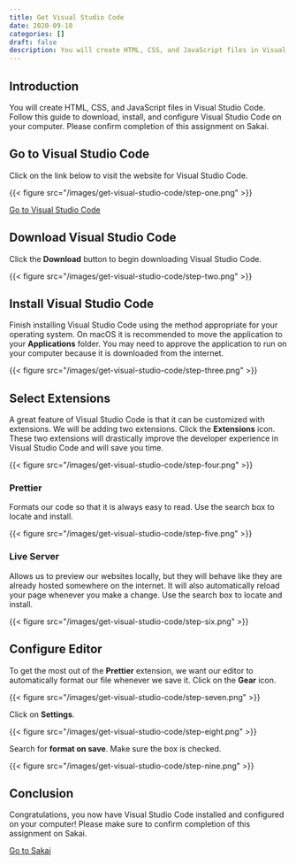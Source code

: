 ```yaml
---
title: Get Visual Studio Code
date: 2020-09-10
categories: []
draft: false
description: You will create HTML, CSS, and JavaScript files in Visual Studio Code. Follow this guide to download, install, and configure Visual Studio Code on your computer. Please confirm completion of this assignment on Sakai.
---
```


## Introduction

You will create HTML, CSS, and JavaScript files in Visual Studio Code. Follow this guide to download, install, and configure Visual Studio Code on your computer. Please confirm completion of this assignment on Sakai.

## Go to Visual Studio Code

Click on the link below to visit the website for Visual Studio Code.

{{< figure src="/images/get-visual-studio-code/step-one.png" >}}

[Go to Visual Studio Code](https://code.visualstudio.com/)

## Download Visual Studio Code

Click the **Download** button to begin downloading Visual Studio Code.

{{< figure src="/images/get-visual-studio-code/step-two.png" >}}

## Install Visual Studio Code

Finish installing Visual Studio Code using the method appropriate for your operating system. On macOS it is recommended to move the application to your **Applications** folder. You may need to approve the application to run on your computer because it is downloaded from the internet.

{{< figure src="/images/get-visual-studio-code/step-three.png" >}}

## Select Extensions

A great feature of Visual Studio Code is that it can be customized with extensions. We will be adding two extensions. Click the **Extensions** icon. These two extensions will drastically improve the developer experience in Visual Studio Code and will save you time.

{{< figure src="/images/get-visual-studio-code/step-four.png" >}}

### Prettier

Formats our code so that it is always easy to read. Use the search box to locate and install.

{{< figure src="/images/get-visual-studio-code/step-five.png" >}}

### Live Server

Allows us to preview our websites locally, but they will behave like they are already hosted somewhere on the internet. It will also automatically reload your page whenever you make a change. Use the search box to locate and install.

{{< figure src="/images/get-visual-studio-code/step-six.png" >}}

## Configure Editor

To get the most out of the **Prettier** extension, we want our editor to automatically format our file whenever we save it. Click on the **Gear** icon.

{{< figure src="/images/get-visual-studio-code/step-seven.png" >}}

Click on **Settings**.

{{< figure src="/images/get-visual-studio-code/step-eight.png" >}}

Search for **format on save**. Make sure the box is checked.

{{< figure src="/images/get-visual-studio-code/step-nine.png" >}}

## Conclusion

Congratulations, you now have Visual Studio Code installed and configured on your computer! Please make sure to confirm completion of this assignment on Sakai.

[Go to Sakai](https://sakai.unc.edu)
